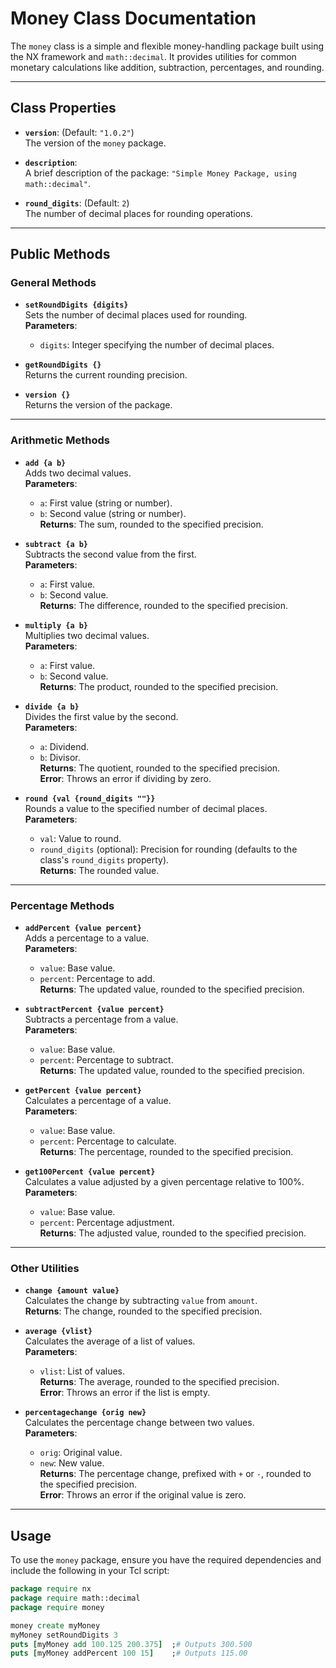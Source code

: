 # Money Class Documentation

The `money` class is a simple and flexible money-handling package built using the NX framework and `math::decimal`. It provides utilities for common monetary calculations like addition, subtraction, percentages, and rounding.

---

## Class Properties

- **`version`**: (Default: `"1.0.2"`)  
  The version of the `money` package.
  
- **`description`**:  
  A brief description of the package: `"Simple Money Package, using math::decimal"`.

- **`round_digits`**: (Default: `2`)  
  The number of decimal places for rounding operations.

---

## Public Methods

### General Methods

- **`setRoundDigits {digits}`**  
  Sets the number of decimal places used for rounding.  
  **Parameters**:
  - `digits`: Integer specifying the number of decimal places.
  
- **`getRoundDigits {}`**  
  Returns the current rounding precision.  

- **`version {}`**  
  Returns the version of the package.

---

### Arithmetic Methods

- **`add {a b}`**  
  Adds two decimal values.  
  **Parameters**:
  - `a`: First value (string or number).
  - `b`: Second value (string or number).  
  **Returns**: The sum, rounded to the specified precision.

- **`subtract {a b}`**  
  Subtracts the second value from the first.  
  **Parameters**:
  - `a`: First value.
  - `b`: Second value.  
  **Returns**: The difference, rounded to the specified precision.

- **`multiply {a b}`**  
  Multiplies two decimal values.  
  **Parameters**:
  - `a`: First value.
  - `b`: Second value.  
  **Returns**: The product, rounded to the specified precision.

- **`divide {a b}`**  
  Divides the first value by the second.  
  **Parameters**:
  - `a`: Dividend.
  - `b`: Divisor.  
  **Returns**: The quotient, rounded to the specified precision.  
  **Error**: Throws an error if dividing by zero.

- **`round {val {round_digits ""}}`**  
  Rounds a value to the specified number of decimal places.  
  **Parameters**:
  - `val`: Value to round.
  - `round_digits` (optional): Precision for rounding (defaults to the class's `round_digits` property).  
  **Returns**: The rounded value.

---

### Percentage Methods

- **`addPercent {value percent}`**  
  Adds a percentage to a value.  
  **Parameters**:
  - `value`: Base value.
  - `percent`: Percentage to add.  
  **Returns**: The updated value, rounded to the specified precision.

- **`subtractPercent {value percent}`**  
  Subtracts a percentage from a value.  
  **Parameters**:
  - `value`: Base value.
  - `percent`: Percentage to subtract.  
  **Returns**: The updated value, rounded to the specified precision.

- **`getPercent {value percent}`**  
  Calculates a percentage of a value.  
  **Parameters**:
  - `value`: Base value.
  - `percent`: Percentage to calculate.  
  **Returns**: The percentage, rounded to the specified precision.

- **`get100Percent {value percent}`**  
  Calculates a value adjusted by a given percentage relative to 100%.  
  **Parameters**:
  - `value`: Base value.
  - `percent`: Percentage adjustment.  
  **Returns**: The adjusted value, rounded to the specified precision.

---

### Other Utilities

- **`change {amount value}`**  
  Calculates the change by subtracting `value` from `amount`.  
  **Returns**: The change, rounded to the specified precision.

- **`average {vlist}`**  
  Calculates the average of a list of values.  
  **Parameters**:
  - `vlist`: List of values.  
  **Returns**: The average, rounded to the specified precision.  
  **Error**: Throws an error if the list is empty.

- **`percentagechange {orig new}`**  
  Calculates the percentage change between two values.  
  **Parameters**:
  - `orig`: Original value.
  - `new`: New value.  
  **Returns**: The percentage change, prefixed with `+` or `-`, rounded to the specified precision.  
  **Error**: Throws an error if the original value is zero.

---

## Usage

To use the `money` package, ensure you have the required dependencies and include the following in your Tcl script:

```tcl
package require nx
package require math::decimal
package require money

money create myMoney
myMoney setRoundDigits 3
puts [myMoney add 100.125 200.375]  ;# Outputs 300.500
puts [myMoney addPercent 100 15]    ;# Outputs 115.00
